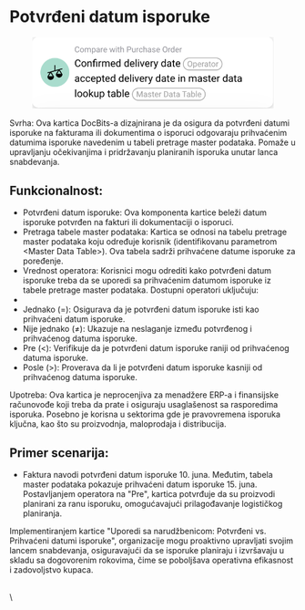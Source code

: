 # Potvrđeni datum isporuke

<figure><img src="../../../.gitbook/assets/image.png" alt=""><figcaption></figcaption></figure>

Svrha: Ova kartica DocBits-a dizajnirana je da osigura da potvrđeni datumi isporuke na fakturama ili dokumentima o isporuci odgovaraju prihvaćenim datumima isporuke navedenim u tabeli pretrage master podataka. Pomaže u upravljanju očekivanjima i pridržavanju planiranih isporuka unutar lanca snabdevanja.

## Funkcionalnost:

* Potvrđeni datum isporuke: Ova komponenta kartice beleži datum isporuke potvrđen na fakturi ili dokumentaciji o isporuci.
* Pretraga tabele master podataka: Kartica se odnosi na tabelu pretrage master podataka koju određuje korisnik (identifikovanu parametrom \<Master Data Table>). Ova tabela sadrži prihvaćene datume isporuke za poređenje.
* Vrednost operatora: Korisnici mogu odrediti kako potvrđeni datum isporuke treba da se uporedi sa prihvaćenim datumom isporuke iz tabele pretrage master podataka. Dostupni operatori uključuju:
*
* Jednako (=): Osigurava da je potvrđeni datum isporuke isti kao prihvaćeni datum isporuke.
* Nije jednako (≠): Ukazuje na neslaganje između potvrđenog i prihvaćenog datuma isporuke.
* Pre (<): Verifikuje da je potvrđeni datum isporuke raniji od prihvaćenog datuma isporuke.
* Posle (>): Proverava da li je potvrđeni datum isporuke kasniji od prihvaćenog datuma isporuke.

Upotreba: Ova kartica je neprocenjiva za menadžere ERP-a i finansijske računovođe koji treba da prate i osiguraju usaglašenost sa rasporedima isporuka. Posebno je korisna u sektorima gde je pravovremena isporuka ključna, kao što su proizvodnja, maloprodaja i distribucija.

## Primer scenarija:

* Faktura navodi potvrđeni datum isporuke 10. juna. Međutim, tabela master podataka pokazuje prihvaćeni datum isporuke 15. juna. Postavljanjem operatora na "Pre", kartica potvrđuje da su proizvodi planirani za ranu isporuku, omogućavajući prilagođavanje logističkog planiranja.

Implementiranjem kartice "Uporedi sa narudžbenicom: Potvrđeni vs. Prihvaćeni datumi isporuke", organizacije mogu proaktivno upravljati svojim lancem snabdevanja, osiguravajući da se isporuke planiraju i izvršavaju u skladu sa dogovorenim rokovima, čime se poboljšava operativna efikasnost i zadovoljstvo kupaca.

\
\
